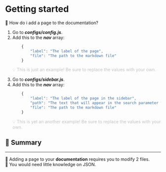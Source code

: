 # Getting started

🤔 How do i add a page to the documentation?

1. Go to ***configs/config.js***.
2. Add this to the ***nav*** array: <br>
    ```js
        {
            "label": "The label of the page",
            "file": "The path to the markdown file"
        }
    ```
    <p style="opacity: 25%; user-select: none;">💡 This is just an example! Be sure to replace the values with your own.</p>
3. Go to ***configs/sidebar.js***.
4. Add this to the ***nav*** array: <br>
    ```js
        {
            "label": "The label of the page in the sidebar",
            "path": "The text that will appear in the search parameter when opening this page",
            "file": "The path to the markdown file"
        }
    ```
    <p style="opacity: 25%; user-select: none;">💡 This is yet an another example! Be sure to replace the values with your own.</p>

## 📜 Summary
---
📁 Adding a page to your **documentation** requires you to modify 2 files.<br>
🧠 You would need little knowledge on JSON.